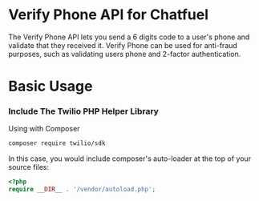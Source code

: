 # Verify Phone API for Chatfuel
The Verify Phone API lets you send a 6 digits code to a user's phone and validate that they received it. Verify Phone can be used for anti-fraud purposes, such as validating users phone and 2-factor authentication.

# Basic Usage
### Include The Twilio PHP Helper Library

Using with Composer

```bash
composer require twilio/sdk
```

In this case, you would include composer's auto-loader at the top of your source files:

```php
<?php
require __DIR__ . '/vendor/autoload.php';
```
